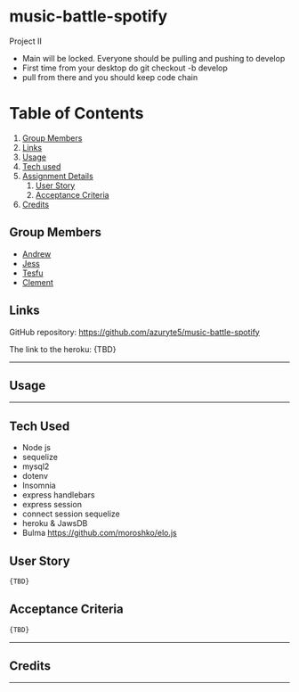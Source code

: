 # music-battle-spotify
Project II

- Main will be locked. Everyone should be pulling and pushing to develop
- First time from your desktop do git checkout -b develop
- pull from there and you should keep code chain
   

# Table of Contents
1. [Group Members](#group-members)
1. [Links](#links)
1. [Usage](#usage)
1. [Tech used](#tech-used)
1. [Assignment Details](#assignment-details)
    1. [User Story](#user-story)
    1. [Acceptance Criteria](#acceptance-criteria)
1. [Credits](#credits)

## Group Members
- [Andrew](https://github.com/azuryte5)
- [Jess](https://github.com/jhugray)
- [Tesfu](https://github.com/tesfumfa)
- [Clement](https://github.com/Mugishacle)


## Links
GitHub repository: https://github.com/azuryte5/music-battle-spotify

The link to the heroku: {TBD}

-----
## Usage

-----
## Tech Used 
- Node js
- sequelize
- mysql2
- dotenv
- Insomnia
- express handlebars
- express session
- connect session sequelize
- heroku & JawsDB
- Bulma
https://github.com/moroshko/elo.js

## User Story

```md
{TBD}

```

## Acceptance Criteria
```md
{TBD}
```

----
## Credits


-----
